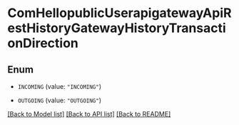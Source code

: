 # ComHellopublicUserapigatewayApiRestHistoryGatewayHistoryTransactionDirection

## Enum


* `INCOMING` (value: `"INCOMING"`)

* `OUTGOING` (value: `"OUTGOING"`)


[[Back to Model list]](../README.md#documentation-for-models) [[Back to API list]](../README.md#documentation-for-api-endpoints) [[Back to README]](../README.md)


